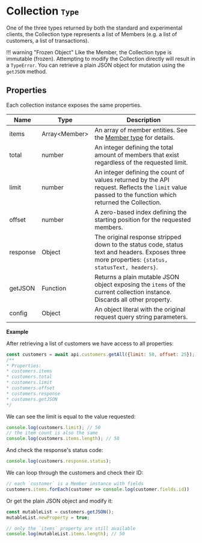 # Collection <small>`Type`</small>

One of the three types returned by both the standard and experimental clients, the Collection type represents a list of Members (e.g. a list of customers, a list of transactions).

!!! warning "Frozen Object"
    Like the Member, the Collection type is immutable (frozen). Attempting to modify the Collection directly will result in a `TypeError`. You can retrieve a plain JSON object for mutation using the `getJSON` method.

## Properties
Each collection instance exposes the same properties.

| Name | Type | Description |
| ---- | ---- | ----------- |
| items | Array&lt;Member&gt; | An array of member entities. See the [Member type][goto-member] for details. |
| total | number | An integer defining the total amount of members that exist regardless of the requested limit. | 
| limit | number | An integer defining the count of values returned by the API request. Reflects the `limit` value passed to the function which returned the Collection. |
| offset | number | A zero-based index defining the starting position for the requested members. |
| response | Object | The original response stripped down to the status code, status text and headers. Exposes three more properties: `{status, statusText, headers}`. |
| getJSON | Function | Returns a plain mutable JSON object exposing the `items` of the current collection instance. Discards all other property. |
| config | Object | An object literal with the original request query string parameters. |

**Example**

After retrieving a list of customers we have access to all properties:
```js
const customers = await api.customers.getAll({limit: 50, offset: 25});
/**
* Properties:
* customers.items
* customers.total
* customers.limit
* customers.offset
* customers.response
* customers.getJSON
*/
```

We can see the limit is equal to the value requested:
```js
console.log(customers.limit); // 50
// the item count is also the same
console.log(customers.items.length); // 50
```

And check the response's status code:
```js
console.log(customers.response.status);
```

We can loop through the customers and check their ID:
```js
// each `customer` is a Member instance with fields
customers.items.forEach(customer => console.log(customer.fields.id))
```

Or get the plain JSON object and modify it:
```js
const mutableList = customers.getJSON();
mutableList.newProperty = true;

// only the `items` property are still available
console.log(mutableList.items.length); // 50
```

[goto-member]: ./member
